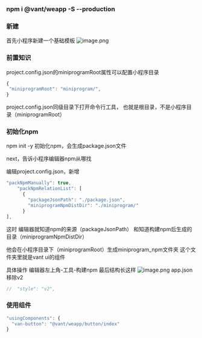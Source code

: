 ### npm i @vant/weapp -S --production
### 新建
首先小程序新建一个基础模板
![image.png](https://cdn.nlark.com/yuque/0/2022/png/28823371/1658808360086-2cdc1a57-d696-4676-862e-dd58d2723069.png#clientId=u6d3d1608-9d1a-4&from=paste&height=278&id=u5be1dd8c&originHeight=348&originWidth=266&originalType=binary&ratio=1&rotation=0&showTitle=false&size=16132&status=done&style=none&taskId=u2703d7af-172d-4df7-a6bf-13d66d015e1&title=&width=212.8)
### 前置知识
project.config.json的miniprogramRoot属性可以配置小程序目录
```javascript
{
 "miniprogramRoot": "miniprogram/",
}
```

project.config.json同级目录下打开命令行工具，
也就是根目录，不是小程序目录（miniprogramRoot）

### 初始化npm
npm init -y 
初始化npm，会生成package.json文件

next，告诉小程序编辑器npm从哪找

编辑project.config.json，新增
```javascript
"packNpmManually": true,
    "packNpmRelationList": [
      {
        "packageJsonPath": "./package.json",
        "miniprogramNpmDistDir": "./miniprogram/"
      }
],
```

这时
编辑器就知道npm的来源（packageJsonPath）
和知道构建npm后生成的目录（miniprogramNpmDistDir）

他会在小程序目录下（miniprogramRoot）生成miniprogram_npm文件夹
这个文件夹里就是vant ui的组件

具体操作
编辑器左上角-工具-构建npm
最后结构长这样
![image.png](https://cdn.nlark.com/yuque/0/2022/png/28823371/1658808297562-e4d278dd-d27f-46db-9074-63623fcfb082.png#clientId=u6d3d1608-9d1a-4&from=paste&height=546&id=u5795dbe7&originHeight=682&originWidth=950&originalType=binary&ratio=1&rotation=0&showTitle=false&size=86264&status=done&style=none&taskId=uce8718c1-fc0a-40d9-89eb-b35ab81f7b4&title=&width=760)
app.json
移除v2
```typescript
//  "style": "v2",
```
### 
### 使用组件
```typescript
"usingComponents": {
  "van-button": "@vant/weapp/button/index"
}
```
